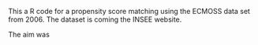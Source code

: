 This a R code for a propensity score matching using the ECMOSS data set from 2006. The dataset is coming the INSEE website.

The aim was 
